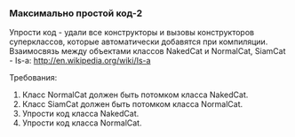 
### Максимально простой код-2

Упрости код - удали все конструкторы и вызовы конструкторов суперклассов, которые автоматически добавятся при компиляции.
Взаимосвязь между объектами классов NakedCat и NormalCat, SiamCat - Is-a: http://en.wikipedia.org/wiki/Is-a


Требования:
1.	Класс NormalCat должен быть потомком класса NakedCat.
2.	Класс SiamCat должен быть потомком класса NormalCat.
3.	Упрости код класса NakedCat.
4.	Упрости код класса NormalCat.


